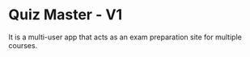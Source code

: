 # Quiz Master - V1
It is a multi-user app that acts as an exam preparation site for multiple courses.